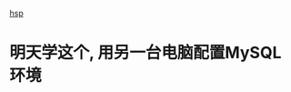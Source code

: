 [hsp](https://www.bilibili.com/video/BV1H64y1U7GJ?spm_id_from=333.999.0.0)

#  明天学这个, 用另一台电脑配置MySQL环境